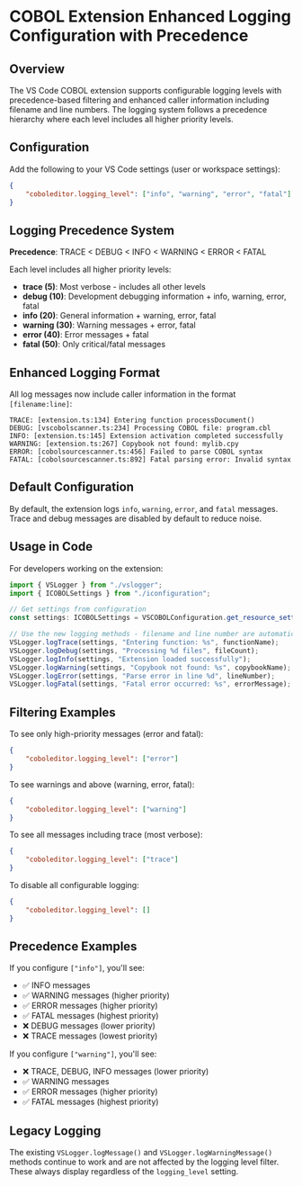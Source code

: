 # COBOL Extension Enhanced Logging Configuration with Precedence

## Overview
The VS Code COBOL extension supports configurable logging levels with precedence-based filtering and enhanced caller information including filename and line numbers. The logging system follows a precedence hierarchy where each level includes all higher priority levels.

## Configuration

Add the following to your VS Code settings (user or workspace settings):

```json
{
    "coboleditor.logging_level": ["info", "warning", "error", "fatal"]
}
```

## Logging Precedence System

**Precedence**: TRACE < DEBUG < INFO < WARNING < ERROR < FATAL

Each level includes all higher priority levels:
- **trace (5)**: Most verbose - includes all other levels
- **debug (10)**: Development debugging information + info, warning, error, fatal
- **info (20)**: General information + warning, error, fatal  
- **warning (30)**: Warning messages + error, fatal
- **error (40)**: Error messages + fatal
- **fatal (50)**: Only critical/fatal messages

## Enhanced Logging Format

All log messages now include caller information in the format `[filename:line]`:

```
TRACE: [extension.ts:134] Entering function processDocument()
DEBUG: [vscobolscanner.ts:234] Processing COBOL file: program.cbl  
INFO: [extension.ts:145] Extension activation completed successfully
WARNING: [extension.ts:267] Copybook not found: mylib.cpy
ERROR: [cobolsourcescanner.ts:456] Failed to parse COBOL syntax
FATAL: [cobolsourcescanner.ts:892] Fatal parsing error: Invalid syntax
```

## Default Configuration

By default, the extension logs `info`, `warning`, `error`, and `fatal` messages. Trace and debug messages are disabled by default to reduce noise.

## Usage in Code

For developers working on the extension:

```typescript
import { VSLogger } from "./vslogger";
import { ICOBOLSettings } from "./iconfiguration";

// Get settings from configuration
const settings: ICOBOLSettings = VSCOBOLConfiguration.get_resource_settings(document, VSExternalFeatures);

// Use the new logging methods - filename and line number are automatically captured
VSLogger.logTrace(settings, "Entering function: %s", functionName);
VSLogger.logDebug(settings, "Processing %d files", fileCount);
VSLogger.logInfo(settings, "Extension loaded successfully");
VSLogger.logWarning(settings, "Copybook not found: %s", copybookName);
VSLogger.logError(settings, "Parse error in line %d", lineNumber);
VSLogger.logFatal(settings, "Fatal error occurred: %s", errorMessage);
```

## Filtering Examples

To see only high-priority messages (error and fatal):
```json
{
    "coboleditor.logging_level": ["error"]
}
```

To see warnings and above (warning, error, fatal):
```json
{
    "coboleditor.logging_level": ["warning"]
}
```

To see all messages including trace (most verbose):
```json
{
    "coboleditor.logging_level": ["trace"]
}
```

To disable all configurable logging:
```json
{
    "coboleditor.logging_level": []
}
```

## Precedence Examples

If you configure `["info"]`, you'll see:
- ✅ INFO messages
- ✅ WARNING messages (higher priority)
- ✅ ERROR messages (higher priority)
- ✅ FATAL messages (highest priority)
- ❌ DEBUG messages (lower priority)
- ❌ TRACE messages (lowest priority)

If you configure `["warning"]`, you'll see:
- ❌ TRACE, DEBUG, INFO messages (lower priority)
- ✅ WARNING messages
- ✅ ERROR messages (higher priority)
- ✅ FATAL messages (highest priority)

## Legacy Logging

The existing `VSLogger.logMessage()` and `VSLogger.logWarningMessage()` methods continue to work and are not affected by the logging level filter. These always display regardless of the `logging_level` setting.